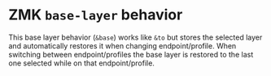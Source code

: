 # ZMK `base-layer` behavior

This base layer behavior (`&base`) works like `&to` but stores the selected layer and automatically restores it when changing endpoint/profile.
When switching between endpoint/profiles the base layer is restored to the last one selected while on that endpoint/profile.
